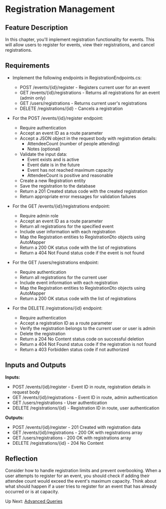 # Registration Management

## Feature Description

In this chapter, you'll implement registration functionality for events. This will allow users to register for events, view their registrations, and cancel registrations.

## Requirements

- Implement the following endpoints in RegistrationEndpoints.cs:
  - POST /events/{id}/register - Registers current user for an event
  - GET /events/{id}/registrations - Returns all registrations for an event (admin only)
  - GET /users/registrations - Returns current user's registrations
  - DELETE /registrations/{id} - Cancels a registration

- For the POST /events/{id}/register endpoint:
  - Require authentication
  - Accept an event ID as a route parameter
  - Accept a JSON object in the request body with registration details:
    - AttendeeCount (number of people attending)
    - Notes (optional)
  - Validate the input data:
    - Event exists and is active
    - Event date is in the future
    - Event has not reached maximum capacity
    - AttendeeCount is positive and reasonable
  - Create a new Registration entity
  - Save the registration to the database
  - Return a 201 Created status code with the created registration
  - Return appropriate error messages for validation failures

- For the GET /events/{id}/registrations endpoint:
  - Require admin role
  - Accept an event ID as a route parameter
  - Return all registrations for the specified event
  - Include user information with each registration
  - Map the Registration entities to RegistrationDto objects using AutoMapper
  - Return a 200 OK status code with the list of registrations
  - Return a 404 Not Found status code if the event is not found

- For the GET /users/registrations endpoint:
  - Require authentication
  - Return all registrations for the current user
  - Include event information with each registration
  - Map the Registration entities to RegistrationDto objects using AutoMapper
  - Return a 200 OK status code with the list of registrations

- For the DELETE /registrations/{id} endpoint:
  - Require authentication
  - Accept a registration ID as a route parameter
  - Verify the registration belongs to the current user or user is admin
  - Delete the registration
  - Return a 204 No Content status code on successful deletion
  - Return a 404 Not Found status code if the registration is not found
  - Return a 403 Forbidden status code if not authorized

## Inputs and Outputs

**Inputs:**
- POST /events/{id}/register - Event ID in route, registration details in request body
- GET /events/{id}/registrations - Event ID in route, admin authentication
- GET /users/registrations - User authentication
- DELETE /registrations/{id} - Registration ID in route, user authentication

**Outputs:**
- POST /events/{id}/register - 201 Created with registration data
- GET /events/{id}/registrations - 200 OK with registrations array
- GET /users/registrations - 200 OK with registrations array
- DELETE /registrations/{id} - 204 No Content

## Reflection

Consider how to handle registration limits and prevent overbooking. When a user attempts to register for an event, you should check if adding their attendee count would exceed the event's maximum capacity. Think about what should happen if a user tries to register for an event that has already occurred or is at capacity.

Up Next: [Advanced Queries](./eventhorizon-advanced-queries.md)